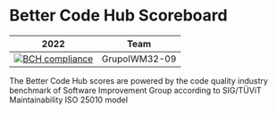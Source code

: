 # Better Code Hub Scoreboard



| 2022        | Team |          
| ------------- |:-------------:| 
| [![BCH compliance](https://bettercodehub.com/edge/badge/ETSISI-EMS/ems2022_lab_3_mantenibilidad_iwm32-ems2022-iwm32-09?branch=main&token=8ed771ea7fda1c757e6055115cb2a0a2b7721b68)](https://bettercodehub.com/) | GrupoIWM32-09 |

The Better Code Hub scores are powered by the code quality industry benchmark of Software Improvement Group according to SIG/TÜViT Maintainability ISO 25010 model
